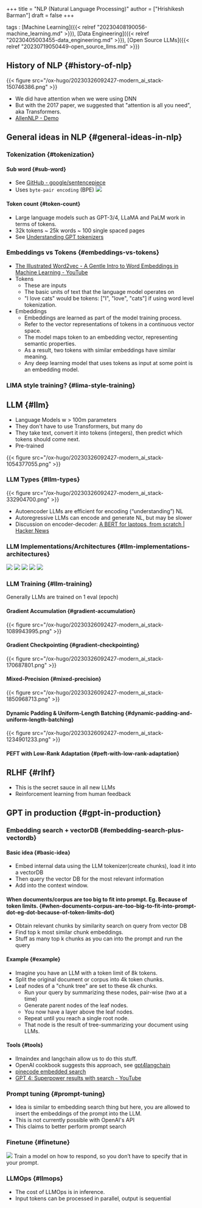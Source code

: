 +++
title = "NLP (Natural Language Processing)"
author = ["Hrishikesh Barman"]
draft = false
+++

tags
: [Machine Learning]({{< relref "20230408190056-machine_learning.md" >}}), [Data Engineering]({{< relref "20230405003455-data_engineering.md" >}}), [Open Source LLMs]({{< relref "20230719050449-open_source_llms.md" >}})


## History of NLP {#history-of-nlp}

{{< figure src="/ox-hugo/20230326092427-modern_ai_stack-150746386.png" >}}

-   We did have attention when we were using DNN
-   But with the 2017 paper, we suggested that "attention is all you need", aka Transformers.
-   [AllenNLP - Demo](https://demo.allennlp.org/reading-comprehension/bidaf-elmo)


## General ideas in NLP {#general-ideas-in-nlp}


### Tokenization {#tokenization}


#### Sub word {#sub-word}

-   See [GitHub - google/sentencepiece](https://github.com/google/sentencepiece)
-   Uses `byte-pair encoding` (BPE)
    ![](/ox-hugo/20230326092427-modern_ai_stack-1623535554.png)


#### Token count {#token-count}

-   Large language models such as GPT-3/4, LLaMA and PaLM work in terms of tokens.
-   32k tokens ~ 25k words ~ 100 single spaced pages
-   See [Understanding GPT tokenizers](https://simonwillison.net/2023/Jun/8/gpt-tokenizers/)


### Embeddings vs Tokens {#embeddings-vs-tokens}

-   [The Illustrated Word2vec - A Gentle Intro to Word Embeddings in Machine Learning - YouTube](https://www.youtube.com/watch?v=ISPId9Lhc1g)
-   Tokens
    -   These are inputs
    -   The basic units of text that the language model operates on
    -   "I love cats" would be tokens: ["I", "love", "cats"] if using word level tokenization.
-   Embeddings
    -   Embeddings are learned as part of the model training process.
    -   Refer to the vector representations of tokens in a continuous vector space.
    -   The model maps token to an embedding vector, representing semantic properties.
    -   As a result, two tokens with similar embeddings have similar meaning.
    -   Any deep learning model that uses tokens as input at some point is an embedding model.


### LIMA style training? {#lima-style-training}


## LLM {#llm}

-   Language Models w &gt; 100m parameters
-   They don't have to use Transformers, but many do
-   They take text, convert it into tokens (integers), then predict which tokens should come next.
-   Pre-trained

{{< figure src="/ox-hugo/20230326092427-modern_ai_stack-1054377055.png" >}}


### LLM Types {#llm-types}

{{< figure src="/ox-hugo/20230326092427-modern_ai_stack-332904700.png" >}}

-   Autoencoder LLMs are efficient for encoding (“understanding”) NL
-   Autoregressive LLMs can encode and generate NL, but may be slower
-   Discussion on encoder-decoder: [A BERT for laptops, from scratch | Hacker News](https://news.ycombinator.com/item?id=37425130)


### LLM Implementations/Architectures {#llm-implementations-architectures}

![](/ox-hugo/20230326092427-modern_ai_stack-788841550.png)
![](/ox-hugo/20230326092427-modern_ai_stack-763526078.png)
![](/ox-hugo/20230326092427-modern_ai_stack-2012364792.png)
![](/ox-hugo/20230326092427-modern_ai_stack-950276543.png)
![](/ox-hugo/20230326092427-modern_ai_stack-1807072495.png)


### LLM Training {#llm-training}

Generally LLMs are trained on 1 eval (epoch)


#### Gradient Accumulation {#gradient-accumulation}

{{< figure src="/ox-hugo/20230326092427-modern_ai_stack-1089943995.png" >}}


#### Gradient Checkpointing {#gradient-checkpointing}

{{< figure src="/ox-hugo/20230326092427-modern_ai_stack-170687801.png" >}}


#### Mixed-Precision {#mixed-precision}

{{< figure src="/ox-hugo/20230326092427-modern_ai_stack-1850968713.png" >}}


#### Dynamic Padding &amp; Uniform-Length Batching {#dynamic-padding-and-uniform-length-batching}

{{< figure src="/ox-hugo/20230326092427-modern_ai_stack-1234901233.png" >}}


#### PEFT with Low-Rank Adaptation {#peft-with-low-rank-adaptation}


## RLHF {#rlhf}

-   This is the secret sauce in all new LLMs
-   Reinforcement learning from human feedback


## GPT in production {#gpt-in-production}


### Embedding search + vectorDB {#embedding-search-plus-vectordb}


#### Basic idea {#basic-idea}

-   Embed internal data using the LLM tokenizer(create chunks), load it into a vectorDB
-   Then query the vector DB for the most relevant information
-   Add into the context window.


#### When documents/corpus are too big to fit into prompt. Eg. Because of token limits. {#when-documents-corpus-are-too-big-to-fit-into-prompt-dot-eg-dot-because-of-token-limits-dot}

-   Obtain relevant chunks by similarity search on query from vector DB
-   Find top k most similar chunk embeddings.
-   Stuff as many top k chunks as you can into the prompt and run the query


#### Example {#example}

-   Imagine you have an LLM with a token limit of 8k tokens.
-   Split the original document or corpus into 4k token chunks.
-   Leaf nodes of a "chunk tree" are set to these 4k chunks.
    -   Run your query by summarizing these nodes, pair-wise (two at a time)
    -   Generate parent nodes of the leaf nodes.
    -   You now have a layer above the leaf nodes.
    -   Repeat until you reach a single root node.
    -   That node is the result of tree-summarizing your document using LLMs.


#### Tools {#tools}

-   llmaindex and langchain allow us to do this stuff.
-   OpenAI cookbook suggests this approach, see [gpt4langchain](https://github.com/pinecone-io/examples/blob/master/generation/gpt4-retrieval-augmentation/gpt-4-langchain-docs.ipynb)
-   [pinecode embedded search](https://github.com/openai/openai-cookbook/blob/main/examples/vector_databases/pinecone/Gen_QA.ipynb)
-   [GPT 4: Superpower results with search - YouTube](https://www.youtube.com/watch?v=tBJ-CTKG2dM&t=787s)


### Prompt tuning {#prompt-tuning}

-   Idea is similar to embedding search thing but here, you are allowed to insert the embeddings of the prompt into the LLM.
-   This is not currently possible with OpenAI's API
-   This claims to better perform prompt search


### Finetune {#finetune}

![](/ox-hugo/20230326092427-modern_ai_stack-1346438305.png)
Train a model on how to respond, so you don’t have to specify that in your prompt.


### LLMOps {#llmops}

-   The cost of LLMOps is in inference.
-   Input tokens can be processed in parallel, output is sequential

